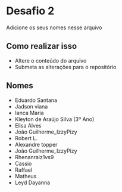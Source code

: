 # Desafio 2

Adicione os seus nomes nesse arquivo


## Como realizar isso

- Altere o conteúdo do arquivo
- Submeta as alterações para o repositório

## Nomes

- Eduardo Santana
- Jadson viana
- Ianca Maria
- Kleyton de Araújo Silva (3º Ano)
- Elisa Alves
- João Guilherme_IzzyPizy
- Robert L.
- Alexandre topper
- João Guilherme_IzzyPizy
- Rhenanraiz1vs9
- Cassio
- Raffael
- Matheus
- Leyd Dayanna

